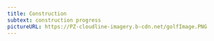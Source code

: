 ```yaml
---
title: Construction
subtext: construction progress
pictureURL: https://PZ-cloudline-imagery.b-cdn.net/golfImage.PNG
---
```

